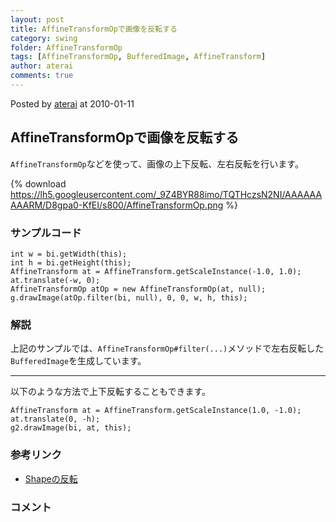 ```yaml
---
layout: post
title: AffineTransformOpで画像を反転する
category: swing
folder: AffineTransformOp
tags: [AffineTransformOp, BufferedImage, AffineTransform]
author: aterai
comments: true
---
```


Posted by [aterai](http://terai.xrea.jp/aterai.html) at 2010-01-11

## AffineTransformOpで画像を反転する
`AffineTransformOp`などを使って、画像の上下反転、左右反転を行います。


{% download https://lh5.googleusercontent.com/_9Z4BYR88imo/TQTHczsN2NI/AAAAAAAAARM/D8gpa0-KfEI/s800/AffineTransformOp.png %}

### サンプルコード
<pre class="prettyprint"><code>int w = bi.getWidth(this);
int h = bi.getHeight(this);
AffineTransform at = AffineTransform.getScaleInstance(-1.0, 1.0);
at.translate(-w, 0);
AffineTransformOp atOp = new AffineTransformOp(at, null);
g.drawImage(atOp.filter(bi, null), 0, 0, w, h, this);
</code></pre>

### 解説
上記のサンプルでは、`AffineTransformOp#filter(...)`メソッドで左右反転した`BufferedImage`を生成しています。

- - - -
以下のような方法で上下反転することもできます。

<pre class="prettyprint"><code>AffineTransform at = AffineTransform.getScaleInstance(1.0, -1.0);
at.translate(0, -h);
g2.drawImage(bi, at, this);
</code></pre>

### 参考リンク
- [Shapeの反転](http://terai.xrea.jp/Swing/HorizontalFlip.html)

<!-- dummy comment line for breaking list -->

### コメント
